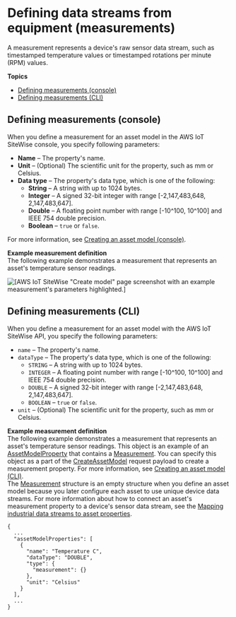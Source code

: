# Defining data streams from equipment \(measurements\)<a name="measurements"></a>

A measurement represents a device's raw sensor data stream, such as timestamped temperature values or timestamped rotations per minute \(RPM\) values\.

**Topics**
+ [Defining measurements \(console\)](#define-measurements-console)
+ [Defining measurements \(CLI\)](#define-measurements-cli)

## Defining measurements \(console\)<a name="define-measurements-console"></a>

When you define a measurement for an asset model in the AWS IoT SiteWise console, you specify following parameters:
+ <a name="asset-property-name-console"></a>**Name** – The property's name\.
+ <a name="asset-property-unit-console"></a>**Unit** – \(Optional\) The scientific unit for the property, such as mm or Celsius\.
+ <a name="asset-property-data-type-console"></a>**Data type** – The property's data type, which is one of the following:
  + **String** – A string with up to 1024 bytes\.
  + **Integer** – A signed 32\-bit integer with range \[\-2,147,483,648, 2,147,483,647\]\.
  + **Double** – A floating point number with range \[\-10^100, 10^100\] and IEEE 754 double precision\.
  + **Boolean** – `true` or `false`\.

For more information, see [Creating an asset model \(console\)](create-asset-models.md#create-asset-model-console)\.

**Example measurement definition**  
The following example demonstrates a measurement that represents an asset's temperature sensor readings\.  

![\[AWS IoT SiteWise "Create model" page screenshot with an example measurement's parameters highlighted.\]](http://docs.aws.amazon.com/iot-sitewise/latest/userguide/images/sitewise-define-measurement-console.png)

## Defining measurements \(CLI\)<a name="define-measurements-cli"></a>

When you define a measurement for an asset model with the AWS IoT SiteWise API, you specify the following parameters:
+ <a name="asset-property-name-cli"></a>`name` – The property's name\.
+ <a name="asset-property-data-type-cli"></a>`dataType` – The property's data type, which is one of the following:
  + `STRING` – A string with up to 1024 bytes\.
  + `INTEGER` – A floating point number with range \[\-10^100, 10^100\] and IEEE 754 double precision\.
  + `DOUBLE` – A signed 32\-bit integer with range \[\-2,147,483,648, 2,147,483,647\]\.
  + `BOOLEAN` – `true` or `false`\.
+ <a name="asset-property-unit-cli"></a>`unit` – \(Optional\) The scientific unit for the property, such as mm or Celsius\.

**Example measurement definition**  
The following example demonstrates a measurement that represents an asset's temperature sensor readings\. This object is an example of an [AssetModelProperty](https://docs.aws.amazon.com/iot-sitewise/latest/APIReference/API_AssetModelProperty.html) that contains a [Measurement](https://docs.aws.amazon.com/iot-sitewise/latest/APIReference/API_Measurement.html)\. You can specify this object as a part of the [CreateAssetModel](https://docs.aws.amazon.com/iot-sitewise/latest/APIReference/API_CreateAssetModel.html) request payload to create a measurement property\. For more information, see [Creating an asset model \(CLI\)](create-asset-models.md#create-asset-model-cli)\.  
The [Measurement](https://docs.aws.amazon.com/iot-sitewise/latest/APIReference/API_Measurement.html) structure is an empty structure when you define an asset model because you later configure each asset to use unique device data streams\. For more information about how to connect an asset's measurement property to a device's sensor data stream, see the [Mapping industrial data streams to asset properties](connect-data-streams.md)\.  

```
{
  ...
  "assetModelProperties": [
    {
      "name": "Temperature C",
      "dataType": "DOUBLE",
      "type": {
        "measurement": {}
      },
      "unit": "Celsius"
    }
  ],
  ...
}
```